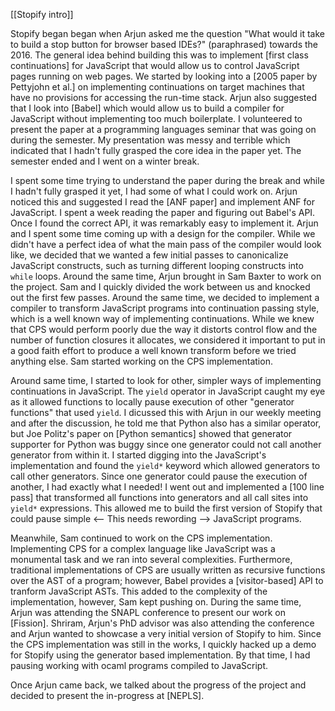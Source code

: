 [[Stopify intro]]

Stopify began began when Arjun asked me the question "What would it take to
build a stop button for browser based IDEs?" (paraphrased) towards the 2016.
The general idea behind building this was to implement [first class
continuations] for JavaScript that would allow us to control JavaScript pages
running on web pages. We started by looking into a [2005 paper by Pettyjohn et
al.] on implementing continuations on target machines that have no provisions
for accessing the run-time stack. Arjun also suggested that I look into [Babel]
which would allow us to build a compiler for JavaScript without implementing
too much boilerplate. I volunteered to present the paper at a programming
languages seminar that was going on during the semester. My presentation was
messy and terrible which indicated that I hadn't fully grasped the core idea
in the paper yet. The semester ended and I went on a winter break.

I spent some time trying to understand the paper during the break and while I
hadn't fully grasped it yet, I had some of what I could work on. Arjun noticed
this and suggested I read the [ANF paper] and implement ANF for JavaScript.  I
spent a week reading the paper and figuring out Babel's API. Once I found the
correct API, it was remarkably easy to implement it. Arjun and I spent some
time coming up with a design for the compiler. While we didn't have a perfect
idea of what the main pass of the compiler would look like, we decided that we
wanted a few initial passes to canonicalize JavaScript constructs, such as
turning different looping constructs into `while` loops. Around the same time,
Arjun brought in Sam Baxter to work on the project. Sam and I quickly divided
the work between us and knocked out the first few passes. Around the same time,
we decided to implement a compiler to transform JavaScript programs into
continuation passing style, which is a well known way of implementing
continuations.  While we knew that CPS would perform poorly due the way it
distorts control flow and the number of function closures it allocates, we
considered it important to put in a good faith effort to produce a well known
transform before we tried anything else. Sam started working on the CPS
implementation.

Around same time, I started to look for other, simpler ways of implementing
continuations in JavaScript. The `yield` operator in JavaScript caught my eye
as it allowed functions to locally pause execution of other "generator
functions" that used `yield`. I dicussed this with Arjun in our weekly meeting
and after the discussion, he told me that Python also has a similar operator,
but Joe Politz's paper on [Python semantics] showed that generator supporter
for Python was buggy since one generator could not call another generator
from within it. I started digging into the JavaScript's implementation and
found the `yield*` keyword which allowed generators to call other generators.
Since one generator could pause the execution of another, I had exactly what
I needed! I went out and implemented a [100 line pass] that transformed all
functions into generators and all call sites into `yield*` expressions. This
allowed me to build the first version of Stopify that could pause simple         <--  This needs rewording -->
JavaScript programs.

Meanwhile, Sam continued to work on the CPS implementation. Implementing CPS
for a complex language like JavaScript was a monumental task and we ran into
several complexities. Furthermore, traditional implementations of CPS are
usually written as recursive functions over the AST of a program; however,
Babel provides a [visitor-based] API to tranform JavaScript ASTs. This added to
the complexity of the implementation, however, Sam kept pushing on. During the
same time, Arjun was attending the SNAPL conference to present our work on
[Fission]. Shriram, Arjun's PhD advisor was also attending the conference and
Arjun wanted to showcase a very initial version of Stopify to him. Since the
CPS implementation was still in the works, I quickly hacked up a demo for
Stopify using the generator based implementation. By that time, I had pausing
working with ocaml programs compiled to JavaScript.

Once Arjun came back, we talked about the progress of the project and decided
to present the in-progress at [NEPLS].


